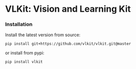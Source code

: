 # VLKit: Vision and Learning Kit

### Installation
Install the latest version from source:
```
pip install git+https://github.com/vlkit/vlkit.git@master
```

or install from pypi:
```
pip install vlkit
```



